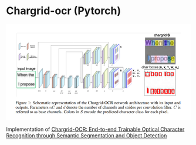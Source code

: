 # Chargrid-ocr (Pytorch)
![](network.png)

Implementation of 
[Chargrid-OCR: End-to-end Trainable Optical Character Recognition through Semantic Segmentation and Object Detection](https://arxiv.org/pdf/1909.04469.pdf)


